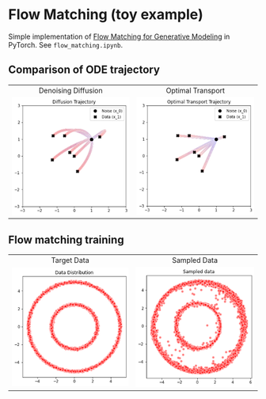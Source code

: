 # Flow Matching (toy example)

Simple implementation of [Flow Matching for Generative Modeling](https://arxiv.org/abs/2210.02747) in PyTorch. See `flow_matching.ipynb`.

## Comparison of ODE trajectory
<table align='center'>
<tr align='center'>
<td> Denoising Diffusion </td>
<td> Optimal Transport </td>
</tr>
<tr>
<td><img src = 'assets/tj_diff.png' width = '300px'></td>
<td><img src = 'assets/tj_ot.png' width = '300px'></td>
</table>

## Flow matching training
<table align='center'>
<tr align='center'>
<td> Target Data </td>
<td> Sampled Data </td>
</tr>
<tr>
<td><img src = 'assets/data.png' width = '300px'></td>
<td><img src = 'assets/sample.png' width = '300px'></td>
</table>